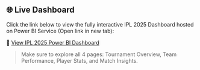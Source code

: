 ## 🌐 Live Dashboard

Click the link below to view the fully interactive IPL 2025 Dashboard hosted on Power BI Service (Open link in new tab):

🔗 [View IPL 2025 Power BI Dashboard](https://app.powerbi.com/view?r=eyJrIjoiMGQ3MTc4MjQtZGZlMi00MjkyLTlmMGItNzZlM2Q3NmVhNjM4IiwidCI6IjAwOTU0OTIzLTIyMjYtNDIxOC04NDg5LWNmMTA2Mjc0YWJkYSJ9&pageName=4f94ea508fbc83ba5c2c)

> Make sure to explore all 4 pages: Tournament Overview, Team Performance, Player Stats, and Match Insights.
